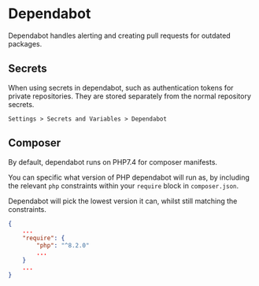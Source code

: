 # Dependabot

Dependabot handles alerting and creating pull requests for outdated packages.

## Secrets

When using secrets in dependabot, such as authentication tokens for private repositories. They are stored separately from the normal repository secrets. 

```
Settings > Secrets and Variables > Dependabot
```

## Composer

By default, dependabot runs on PHP7.4 for composer manifests. 

You can specific what version of PHP dependabot will run as, by including the relevant `php` constraints within your `require` block in `composer.json`.

Dependabot will pick the lowest version it can, whilst still matching the constraints.

```json
{
    ...
    "require": {
        "php": "^8.2.0"
        ...
    }
    ...
}
```
